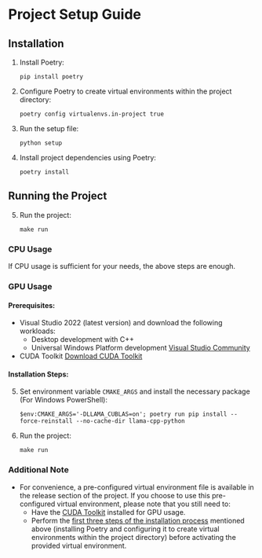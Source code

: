# Project Setup Guide

## Installation

1. Install Poetry:

   ```
   pip install poetry
   ```
2. Configure Poetry to create virtual environments within the project directory:

   ```
   poetry config virtualenvs.in-project true
   ```
3. Run the setup file:

   ```
   python setup
   ```
4. Install project dependencies using Poetry:

   ```
   poetry install
   ```
## Running the Project

5. Run the project:
   ```
   make run
   ```

### CPU Usage

If CPU usage is sufficient for your needs, the above steps are enough.

### GPU Usage

#### Prerequisites:

- Visual Studio 2022 (latest version) and download the following workloads:
  - Desktop development with C++
  - Universal Windows Platform development
    [Visual Studio Community](https://visualstudio.microsoft.com/vs/community/)
- CUDA Toolkit [Download CUDA Toolkit](https://developer.nvidia.com/cuda-downloads)

#### Installation Steps:

5. Set environment variable `CMAKE_ARGS` and install the necessary package (For Windows PowerShell):

   ```
   $env:CMAKE_ARGS='-DLLAMA_CUBLAS=on'; poetry run pip install --force-reinstall --no-cache-dir llama-cpp-python
   ```
6. Run the project:

   ```
   make run
   ```
### Additional Note
- For convenience, a pre-configured virtual environment file is available in the release section of the project. If you choose to use this pre-configured virtual environment, please note that you still need to:
  - Have the [CUDA Toolkit](https://developer.nvidia.com/cuda-downloads) installed for GPU usage.
  - Perform the [first three steps of the installation process](#installation) mentioned above (installing Poetry and configuring it to create virtual environments within the project directory) before activating the provided virtual environment.
